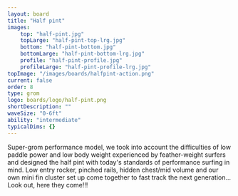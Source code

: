 ```yaml
---
layout: board
title: "Half pint"
images:
    top: "half-pint.jpg"
    topLarge: "half-pint-top-lrg.jpg"
    bottom: "half-pint-bottom.jpg"
    bottomLarge: "half-pint-bottom-lrg.jpg"
    profile: "half-pint-profile.jpg"
    profileLarge: "half-pint-profile-lrg.jpg"
topImage: "/images/boards/halfpint-action.png"
current: false
order: 8
type: grom
logo: boards/logo/half-pint.png
shortDescription: ""
waveSize: "0-6ft"
ability: "intermediate"
typicalDims: {}
---
```

Super-grom performance model, we took into account the difficulties of low paddle power and low body weight experienced by feather-weight surfers and designed the half pint with today's standards of performance surfing in mind.
Low entry rocker, pinched rails, hidden chest/mid volume and our own mini fin cluster set up come together to fast track the next generation... Look out, here they come!!!